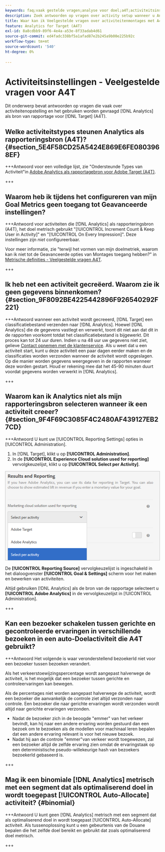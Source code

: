 ```yaml
---
keywords: faq;vaak gestelde vragen;analyse voor doel;a4T;activiteitsinstelling
description: Zoek antwoorden op vragen over activity setup wanneer u Analyses gebruikt voor [!DNL Target] (A4T). Met A4T kunt u analytische rapporten gebruiken voor [!DNL Target] activiteiten.
title: Waar kan ik Veelgestelde vragen over activiteitenmontages met A4T vinden?
feature: Analytics for Target (A4T)
exl-id: 8a8cdbb9-89f6-4e4a-a53e-8f33adab4d61
source-git-commit: ed4fadc338bf5a1afad87e2b245a9b00e225b92c
workflow-type: tm+mt
source-wordcount: '540'
ht-degree: 0%

---
```


# Activiteitsinstellingen - Veelgestelde vragen voor A4T

Dit onderwerp bevat antwoorden op vragen die vaak over activiteitenopstelling en het gebruiken worden gevraagd [!DNL Analytics] als bron van rapportage voor [!DNL Target] (A4T).

## Welke activiteitstypes steunen Analytics als rapporteringsbron (A4T)? {#section_5E4F58CD25A5424E869E6FE0803968EF}

+++Antwoord voor een volledige lijst, zie &quot;Ondersteunde Types van Activiteit&quot;in [Adobe Analytics als rapportagebron voor Adobe Target (A4T)](/help/main/c-integrating-target-with-mac/a4t/a4t.md#concept_7540C8C04259434AB6EE33B09F47A1DE).

+++

## Waarom heb ik tijdens het configureren van mijn Goal Metrics geen toegang tot Geavanceerde instellingen?

+++Antwoord voor activiteiten die [!DNL Analytics] als rapporteringsbron (A4T), het doel metrisch gebruikt &quot;[!UICONTROL Increment Count & Keep User in Activity]&quot; en &quot;[!UICONTROL On Every Impression]&quot;. Deze instellingen zijn *niet* configureerbaar.

Voor meer informatie, zie &quot;terwijl het vormen van mijn doelmetriek, waarom kan ik niet tot de Geavanceerde opties van Montages toegang hebben?&quot; in [Metrische definities - Veelgestelde vragen A4T](/help/main/c-integrating-target-with-mac/a4t/r-a4t-faq/a4t-faq-metric-definition.md).

+++

## Ik heb net een activiteit gecreëerd. Waarom zie ik geen gegevens binnenkomen? {#section_9F8092BE4225442896F926540292F221}


+++Antwoord wanneer een activiteit wordt gecreeerd, [!DNL Target] een classificatiebestand verzenden naar [!DNL Analytics]. Hoewel [!DNL Analytics] die de gegevens vastlegt en verwerkt, toont dit niet aan dat dit in de rapporten voorkomt totdat het classificatiebestand is bijgewerkt. Dit proces kan tot 24 uur duren. Indien u na 48 uur uw gegevens niet ziet, gelieve [Contact opnemen met de klantenservice](/help/main/cmp-resources-and-contact-information.md#reference_ACA3391A00EF467B87930A450050077C). Als u weet dat u een activiteit start, kunt u deze activiteit een paar dagen eerder maken en de classificaties worden verzonden wanneer de activiteit wordt opgeslagen. Op die manier worden gegevens weergegeven in de rapporten wanneer deze worden gestart. Houd er rekening mee dat het 45-90 minuten duurt voordat gegevens worden verwerkt in [!DNL Analytics].

+++

## Waarom kan ik Analytics niet als mijn rapporteringsbron selecteren wanneer ik een activiteit creeer? {#section_9F4F69C3085F4C2480AF439127EB27CD}

+++Antwoord U kunt uw [!UICONTROL Reporting Settings] opties in [!UICONTROL Administration].

1. In [!DNL Target], klikt u op **[!UICONTROL Administration]**.
1. In de **[!UICONTROL Experience Cloud solution used for reporting]** vervolgkeuzelijst, klikt u op **[!UICONTROL Select per Activity]**.

![afbeelding per activiteit selecteren](assets/select-per-activity.png)

De **[!UICONTROL Reporting Source]** vervolgkeuzelijst is ingeschakeld in het dialoogvenster **[!UICONTROL Goal & Settings]** scherm voor het maken en bewerken van activiteiten.

Altijd gebruiken [!DNL Analytics] als de bron van de rapportage selecteert u **[!UICONTROL Adobe Analytics]** in de vervolgkeuzelijst in [!UICONTROL Administration].

+++

## Kan een bezoeker schakelen tussen gerichte en gecontroleerde ervaringen in verschillende bezoeken in een auto-Doelactiviteit die A4T gebruikt?

+++Antwoord Het volgende is waar veronderstellend bezoekerId niet voor een bezoeker tussen bezoeken verandert.

Als het verkeerstoewijzingspercentage wordt aangepast halverwege de activiteit, is het mogelijk dat een bezoeker tussen gerichte en controleervaringen kan bewegen.

Als de percentages niet worden aangepast halverwege de activiteit, wordt een bezoeker die aanvankelijk de controle ziet altijd verzonden naar controle. Een bezoeker die naar gerichte ervaringen wordt verzonden wordt altijd naar gerichte ervaringen verzonden.

* Nadat de bezoeker zich in de beoogde &quot;emmer&quot; van het verkeer bevindt, kan hij naar een andere ervaring worden gestuurd dan een bezoek om te bezoeken als de modellen voor machinaal leren bepalen dat een andere ervaring relevant is voor het nieuwe bezoek.
* Nadat hij aan de controle &quot;emmer&quot;van verkeer wordt toegewezen, zal een bezoeker altijd de zelfde ervaring zien omdat de ervaringstaak op een deterministische pseudo-willekeurige hash van bezoekers bezoekerId gebaseerd is.

+++

## Mag ik een binomiale [!DNL Analytics] metrisch met een segment dat als optimaliserend doel in wordt toegepast [!UICONTROL Auto-Allocate] activiteit? {#binomial}

+++Antwoord U kunt geen [!DNL Analytics] metrisch met een segment dat als optimaliserend doel in wordt toegepast [!UICONTROL Auto-Allocate] activiteit. Als tussenoplossing kunt u een gebeurtenis van de Douane bepalen die het zelfde doel bereikt en gebruikt dat zoals optimaliserend doel metrisch.

+++